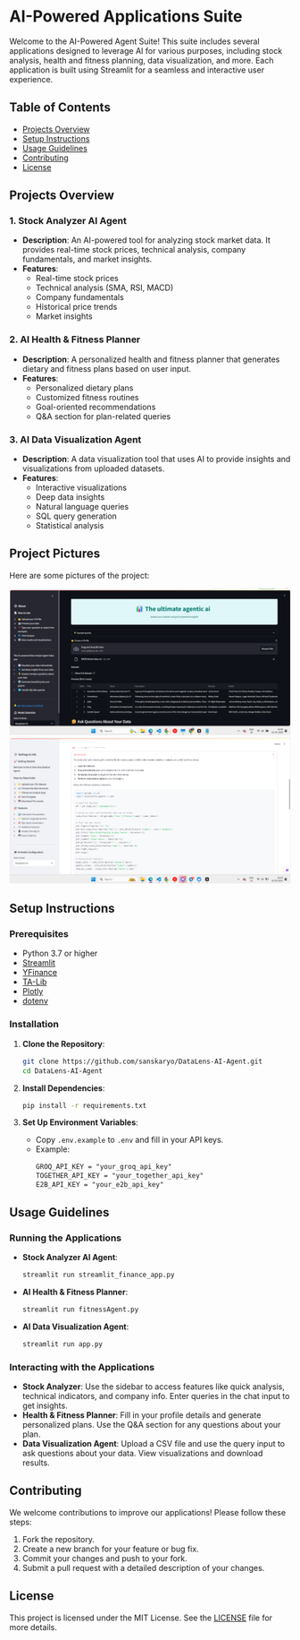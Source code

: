
# AI-Powered Applications Suite

Welcome to the AI-Powered Agent Suite! This suite includes several applications designed to leverage AI for various purposes, including stock analysis, health and fitness planning, data visualization, and more. Each application is built using Streamlit for a seamless and interactive user experience.

## Table of Contents

- [Projects Overview](#projects-overview)
- [Setup Instructions](#setup-instructions)
- [Usage Guidelines](#usage-guidelines)
- [Contributing](#contributing)
- [License](#license)

## Projects Overview

### 1. Stock Analyzer AI Agent

- **Description**: An AI-powered tool for analyzing stock market data. It provides real-time stock prices, technical analysis, company fundamentals, and market insights.
- **Features**:
  - Real-time stock prices
  - Technical analysis (SMA, RSI, MACD)
  - Company fundamentals
  - Historical price trends
  - Market insights

### 2. AI Health & Fitness Planner

- **Description**: A personalized health and fitness planner that generates dietary and fitness plans based on user input.
- **Features**:
  - Personalized dietary plans
  - Customized fitness routines
  - Goal-oriented recommendations
  - Q&A section for plan-related queries

### 3. AI Data Visualization Agent

- **Description**: A data visualization tool that uses AI to provide insights and visualizations from uploaded datasets.
- **Features**:
  - Interactive visualizations
  - Deep data insights
  - Natural language queries
  - SQL query generation
  - Statistical analysis


## Project Pictures

Here are some pictures of the project:

![Screenshot 1](https://github.com/sanskaryo/DataLens-AI-Agent/blob/main/Screenshot%202025-01-12%20164920.png)
![Screenshot 2](https://github.com/sanskaryo/DataLens-AI-Agent/blob/main/Screenshot%202025-01-14%20165347.png)


## Setup Instructions

### Prerequisites

- Python 3.7 or higher
- [Streamlit](https://streamlit.io/)
- [YFinance](https://pypi.org/project/yfinance/)
- [TA-Lib](https://pypi.org/project/ta/)
- [Plotly](https://plotly.com/python/)
- [dotenv](https://pypi.org/project/python-dotenv/)

### Installation

1. **Clone the Repository**:
   ```bash
   git clone https://github.com/sanskaryo/DataLens-AI-Agent.git
   cd DataLens-AI-Agent
   ```

2. **Install Dependencies**:
   ```bash
   pip install -r requirements.txt
   ```

3. **Set Up Environment Variables**:
   - Copy `.env.example` to `.env` and fill in your API keys.
   - Example:
     ```
     GROQ_API_KEY = "your_groq_api_key"
     TOGETHER_API_KEY = "your_together_api_key"
     E2B_API_KEY = "your_e2b_api_key"
     ```

## Usage Guidelines

### Running the Applications

- **Stock Analyzer AI Agent**:
  ```bash
  streamlit run streamlit_finance_app.py
  ```

- **AI Health & Fitness Planner**:
  ```bash
  streamlit run fitnessAgent.py
  ```

- **AI Data Visualization Agent**:
  ```bash
  streamlit run app.py
  ```

### Interacting with the Applications

- **Stock Analyzer**: Use the sidebar to access features like quick analysis, technical indicators, and company info. Enter queries in the chat input to get insights.
- **Health & Fitness Planner**: Fill in your profile details and generate personalized plans. Use the Q&A section for any questions about your plan.
- **Data Visualization Agent**: Upload a CSV file and use the query input to ask questions about your data. View visualizations and download results.

## Contributing

We welcome contributions to improve our applications! Please follow these steps:

1. Fork the repository.
2. Create a new branch for your feature or bug fix.
3. Commit your changes and push to your fork.
4. Submit a pull request with a detailed description of your changes.

## License

This project is licensed under the MIT License. See the [LICENSE](LICENSE) file for more details.
